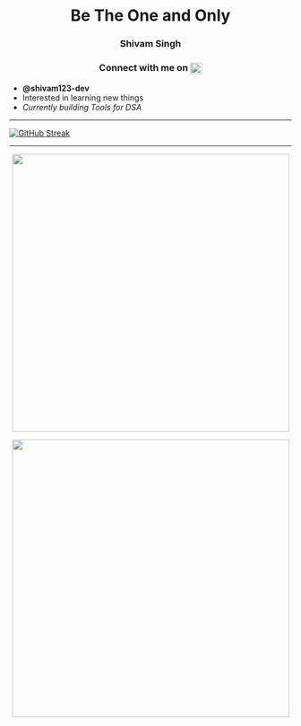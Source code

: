<h1 align="center">Be The One and Only</h1>
<h3 align="center"><strong>Shivam Singh</strong></h3> 
<!-- Shivam Singh -->
<h3 align="center">Connect with me on  
<a href="https://www.linkedin.com/in/shivam123-dev/">
 <img align="center" src="https://raw.githubusercontent.com/yushi1007/yushi1007/main/images/linkedin.svg" width="21px" />
</a>
</h3> 

- <strong>@shivam123-dev</strong><br>
- Interested in learning new things<br>
- <em>Currently building Tools for DSA</em><br>
 
--------
<p align = "center">
  
   [![GitHub Streak](http://github-readme-streak-stats.herokuapp.com?user=shivam123-dev&theme=radical&date_format=j%20M%5B%20Y%5D)](https://github.com/shivam123-dev)

</p>
<hr>
<p align = "center">
  <a href="https://github.com/shivam123-dev">
    <img width = "495" src="https://github-readme-stats.vercel.app/api/top-langs/?username=shivam123-dev&layout=compact&theme=cobalt" />
  </a>  
</p>
<p align = "center">
  <a href="https://github.com/shivam123-dev">
   <img width = "495" src="https://github-readme-stats.vercel.app/api?username=shivam123-dev&count_private=true&show_icons=true&theme=tokyonight" />
  </a> 
</p>
